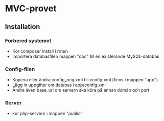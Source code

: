 # MVC-provet

## Installation

### Förbered systemet
- Kör composer install i roten
- Importera databasfilen mappen "doc" till en existerande MySQL-databas

### Config-filen
- Kopiera eller ändra config_orig.xml till config.xml (finns i mappen "app")
- Lägg in uppgifter om databas i app/config.xml
- Ändra även base_url om servern ska köra på annan domän och port

### Server
- kör php-servern i mappen "public"
